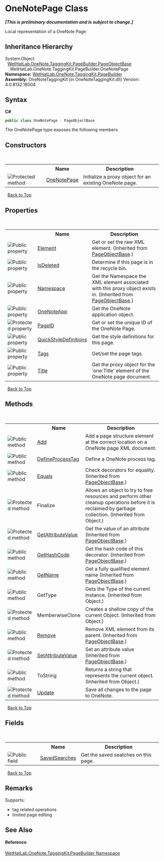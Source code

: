 # OneNotePage Class
 _**\[This is preliminary documentation and is subject to change.\]**_

Local representation of a OneNote Page


## Inheritance Hierarchy
System.Object<br />&nbsp;&nbsp;<a href="10522ffc-023c-fe2b-d07f-22ef617cb6f6">WetHatLab.OneNote.TaggingKit.PageBuilder.PageObjectBase</a><br />&nbsp;&nbsp;&nbsp;&nbsp;WetHatLab.OneNote.TaggingKit.PageBuilder.OneNotePage<br />
**Namespace:**&nbsp;<a href="56352230-71f2-f4b7-63a8-983965663af5">WetHatLab.OneNote.TaggingKit.PageBuilder</a><br />**Assembly:**&nbsp;OneNoteTaggingKit (in OneNoteTaggingKit.dll) Version: 4.0.8132.18004

## Syntax

**C#**<br />
``` C#
public class OneNotePage : PageObjectBase
```

The OneNotePage type exposes the following members.


## Constructors
&nbsp;<table><tr><th></th><th>Name</th><th>Description</th></tr><tr><td>![Protected method](media/protmethod.gif "Protected method")</td><td><a href="a80bcbb0-1ede-e2e1-8962-e88d2d8794e2">OneNotePage</a></td><td>
Initialize a proxy object for an existing OneNote page.</td></tr></table>&nbsp;
<a href="#onenotepage-class">Back to Top</a>

## Properties
&nbsp;<table><tr><th></th><th>Name</th><th>Description</th></tr><tr><td>![Public property](media/pubproperty.gif "Public property")</td><td><a href="b1355277-06a2-7c7b-8423-2a3d979b9e32">Element</a></td><td>
Get or set the raw XML element.
 (Inherited from <a href="10522ffc-023c-fe2b-d07f-22ef617cb6f6">PageObjectBase</a>.)</td></tr><tr><td>![Public property](media/pubproperty.gif "Public property")</td><td><a href="785990f1-cba1-86a0-e04a-7e5ea0c50e9b">IsDeleted</a></td><td>
Determine if this page is in the recycle bin.</td></tr><tr><td>![Public property](media/pubproperty.gif "Public property")</td><td><a href="f3e4f694-8098-5550-71ff-8ae66afd9f7a">Namespace</a></td><td>
Get the Namespace the XML element associated with this proxy object exists in.
 (Inherited from <a href="10522ffc-023c-fe2b-d07f-22ef617cb6f6">PageObjectBase</a>.)</td></tr><tr><td>![Public property](media/pubproperty.gif "Public property")</td><td><a href="27d4d702-6421-4af7-f217-3942bf6ed458">OneNoteApp</a></td><td>
Get the OneNote application object.</td></tr><tr><td>![Protected property](media/protproperty.gif "Protected property")</td><td><a href="283e3af5-6d8b-5cac-f786-c5222cdfaea9">PageID</a></td><td>
Get or set the unique ID of the OneNote Page.</td></tr><tr><td>![Public property](media/pubproperty.gif "Public property")</td><td><a href="0e8aa665-18f5-e11e-1284-627fcc75c42d">QuickStyleDefinitions</a></td><td>
Get the style definitions for this page.</td></tr><tr><td>![Public property](media/pubproperty.gif "Public property")</td><td><a href="49827a48-b0ce-7457-55b5-b5bfd19511bd">Tags</a></td><td>
Get/set the page tags.</td></tr><tr><td>![Public property](media/pubproperty.gif "Public property")</td><td><a href="c2860cea-41eb-f2eb-d59a-2c35d1f77211">Title</a></td><td>
Get the proxy object for the 'one:Title' element of the OneNote page document.</td></tr></table>&nbsp;
<a href="#onenotepage-class">Back to Top</a>

## Methods
&nbsp;<table><tr><th></th><th>Name</th><th>Description</th></tr><tr><td>![Public method](media/pubmethod.gif "Public method")</td><td><a href="2885d1db-9379-df2b-901d-ed9aa0d4796a">Add</a></td><td>
Add a page structure element at the correct location on a OneNote page XML document.</td></tr><tr><td>![Public method](media/pubmethod.gif "Public method")</td><td><a href="1778dc93-d24c-68b8-baab-c476cdd88981">DefineProcessTag</a></td><td>
Define a OneNote process tag.</td></tr><tr><td>![Public method](media/pubmethod.gif "Public method")</td><td><a href="febd286e-b95d-3257-ffed-d2b4475144e4">Equals</a></td><td>
Check decorators for equality.
 (Inherited from <a href="10522ffc-023c-fe2b-d07f-22ef617cb6f6">PageObjectBase</a>.)</td></tr><tr><td>![Protected method](media/protmethod.gif "Protected method")</td><td>Finalize</td><td>
Allows an object to try to free resources and perform other cleanup operations before it is reclaimed by garbage collection.
 (Inherited from Object.)</td></tr><tr><td>![Protected method](media/protmethod.gif "Protected method")</td><td><a href="4d9c0f69-ca27-d06d-850a-46da816f98ab">GetAttributeValue</a></td><td>
Get the value of an attribute
 (Inherited from <a href="10522ffc-023c-fe2b-d07f-22ef617cb6f6">PageObjectBase</a>.)</td></tr><tr><td>![Public method](media/pubmethod.gif "Public method")</td><td><a href="ebe970b7-5320-4551-378d-7958ca5e66fd">GetHashCode</a></td><td>
Get the hash code of this decorator.
 (Inherited from <a href="10522ffc-023c-fe2b-d07f-22ef617cb6f6">PageObjectBase</a>.)</td></tr><tr><td>![Public method](media/pubmethod.gif "Public method")</td><td><a href="24d1c39f-0f88-8c79-394d-4fc20eaacccb">GetName</a></td><td>
Get a fully qualified element name
 (Inherited from <a href="10522ffc-023c-fe2b-d07f-22ef617cb6f6">PageObjectBase</a>.)</td></tr><tr><td>![Public method](media/pubmethod.gif "Public method")</td><td>GetType</td><td>
Gets the Type of the current instance.
 (Inherited from Object.)</td></tr><tr><td>![Protected method](media/protmethod.gif "Protected method")</td><td>MemberwiseClone</td><td>
Creates a shallow copy of the current Object.
 (Inherited from Object.)</td></tr><tr><td>![Public method](media/pubmethod.gif "Public method")</td><td><a href="038c07b4-81ab-47d2-e16c-516917687b3a">Remove</a></td><td>
Remove XML element from its parent.
 (Inherited from <a href="10522ffc-023c-fe2b-d07f-22ef617cb6f6">PageObjectBase</a>.)</td></tr><tr><td>![Protected method](media/protmethod.gif "Protected method")</td><td><a href="77d51981-a0cd-15e4-5ea7-0f1dc3d61657">SetAttributeValue</a></td><td>
Set an attribute value
 (Inherited from <a href="10522ffc-023c-fe2b-d07f-22ef617cb6f6">PageObjectBase</a>.)</td></tr><tr><td>![Public method](media/pubmethod.gif "Public method")</td><td>ToString</td><td>
Returns a string that represents the current object.
 (Inherited from Object.)</td></tr><tr><td>![Protected method](media/protmethod.gif "Protected method")</td><td><a href="1a4a4951-f976-f441-3d6b-2139333f75fc">Update</a></td><td>
Save all changes to the page to OneNote.</td></tr></table>&nbsp;
<a href="#onenotepage-class">Back to Top</a>

## Fields
&nbsp;<table><tr><th></th><th>Name</th><th>Description</th></tr><tr><td>![Public field](media/pubfield.gif "Public field")</td><td><a href="3fe15495-2a36-854e-a4cd-74d104b25eb3">SavedSearches</a></td><td>
Get the saved seatches on this page.</td></tr></table>&nbsp;
<a href="#onenotepage-class">Back to Top</a>

## Remarks
Supports:
&nbsp;<ul><li>tag related operations</li><li>limited page editing</li></ul>

## See Also


#### Reference
<a href="56352230-71f2-f4b7-63a8-983965663af5">WetHatLab.OneNote.TaggingKit.PageBuilder Namespace</a><br />